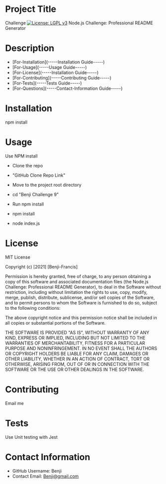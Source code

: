 # Project Title

Challenge
[![License: LGPL v3](https://img.shields.io/badge/License-LGPL%20v3-blue.svg)](https://www.gnu.org/licenses/lgpl-3.0)
Node.js Challenge: Professional README Generator

# Description

- [For-Installation](-----Installation Guide-----)
- [For-Usage](-----Usage Guide-----)
- [For-License](-----Installation Guide-----)
- [For-Contributing](-----Contributing Guide-----)
- [For-Tests](-----Tests Guide-----)
- [For-Questions](-----Contact-Information Guide-----)

# Installation

npm install

# Usage

Use NPM install

- Clone the repo

- "GitHub Clone Repo Link"

- Move to the project root directory

- cd "Benji Challenge 9"

- Run npm install

- npm install

- node index.js

# License

MIT License

Copyright (c) [2021] [Benji-Francis]

Permission is hereby granted, free of charge, to any person obtaining a copy
of this software and associated documentation files (the Node.js Challenge: Professional README Generator), to deal
in the Software without restriction, including without limitation the rights
to use, copy, modify, merge, publish, distribute, sublicense, and/or sell
copies of the Software, and to permit persons to whom the Software is
furnished to do so, subject to the following conditions:

The above copyright notice and this permission notice shall be included in all
copies or substantial portions of the Software.

THE SOFTWARE IS PROVIDED "AS IS", WITHOUT WARRANTY OF ANY KIND, EXPRESS OR
IMPLIED, INCLUDING BUT NOT LIMITED TO THE WARRANTIES OF MERCHANTABILITY,
FITNESS FOR A PARTICULAR PURPOSE AND NONINFRINGEMENT. IN NO EVENT SHALL THE
AUTHORS OR COPYRIGHT HOLDERS BE LIABLE FOR ANY CLAIM, DAMAGES OR OTHER
LIABILITY, WHETHER IN AN ACTION OF CONTRACT, TORT OR OTHERWISE, ARISING FROM,
OUT OF OR IN CONNECTION WITH THE SOFTWARE OR THE USE OR OTHER DEALINGS IN THE
SOFTWARE.

# Contributing

Email me

# Tests

Use Unit testing with Jest

# Contact Information

- GitHub Username: Benji
- Contact Email: Benji@gmail.com
